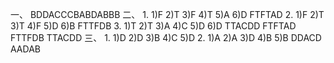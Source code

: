 一、
BDDACCCBABDABBB
二、
1.
1)F
2)T
3)F
4)T
5)A
6)D
FTFTAD
2.
1)F
2)T
3)T
4)F
5)D
6)B
FTTFDB
3.
1)T
2)T
3)A
4)C
5)D
6)D
TTACDD
FTFTAD
FTTFDB
TTACDD
三、
1.
1)D
2)D
3)B
4)C
5)D
2.
1)A
2)A
3)D
4)B
5)B
DDACD
AADAB